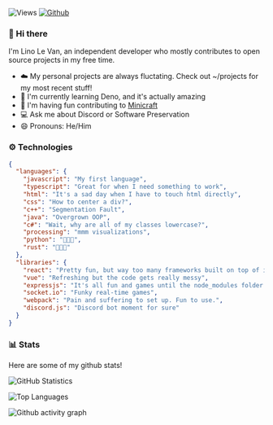 ![Views](https://komarev.com/ghpvc/?username=lino-levan&theme=vue)
[![Github](https://img.shields.io/github/followers/lino-levan?label=Follow&style=social&theme=vue)](https://github.com/lino-levan)

### 👋 Hi there

I'm Lino Le Van, an independent developer who mostly contributes to open source projects in my free time.

- ☁️ My personal projects are always fluctating. Check out ~/projects for my most recent stuff!
- 🦕 I'm currently learning Deno, and it's actually amazing
- 👥 I'm having fun contributing to [Minicraft](https://github.com/chrisj42/minicraft-plus-revived)
- 💻 Ask me about Discord or Software Preservation
- 😄 Pronouns: He/Him

### ⚙️ Technologies
```json
{
  "languages": {
    "javascript": "My first language",
    "typescript": "Great for when I need something to work",
    "html": "It's a sad day when I have to touch html directly",
    "css": "How to center a div?",
    "c++": "Segmentation Fault",
    "java": "Overgrown OOP",
    "c#": "Wait, why are all of my classes lowercase?",
    "processing": "mmm visualizations",
    "python": "🐍🐍🐍",
    "rust": "🦀🦀🦀"
  },
  "libraries": {
    "react": "Pretty fun, but way too many frameworks built on top of it",
    "vue": "Refreshing but the code gets really messy",
    "expressjs": "It's all fun and games until the node_modules folder is >1gb in size",
    "socket.io": "Funky real-time games",
    "webpack": "Pain and suffering to set up. Fun to use.",
    "discord.js": "Discord bot moment for sure"
  }
}
```

### 📊 Stats

Here are some of my github stats!

![GitHub Statistics](https://github-readme-stats.vercel.app/api?username=lino-levan&count_private=true&show_icons=true&theme=vue)

![Top Languages](https://github-readme-stats.vercel.app/api/top-langs/?username=lino-levan&hide=Batchfile&theme=vue&layout=compact)

![Github activity graph](https://activity-graph.herokuapp.com/graph?username=lino-levan&bg_color=ffffff&color=708090&line=24292e&point=24292e&area=true&hide_border=true)
